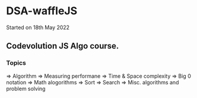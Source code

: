 # DSA-waffleJS
Started on 18th May 2022
## Codevolution JS Algo course.
### Topics 
=> Algorithm
=> Measuring performane
=> Time & Space complexity
=> Big 0 notation
=> Math alogorithms
=> Sort
=> Search
=> Misc. algorithms and problem solving
